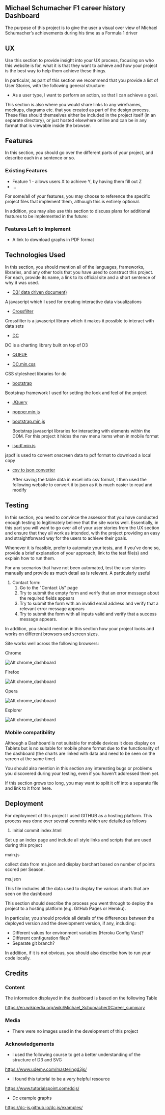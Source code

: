     
##   Michael Schumacher F1 career history Dashboard

The purpose of this project is to give the user a visual over view of Michael Schumacher’s achievements during his time as a Formula 1 driver
 
## UX
 
Use this section to provide insight into your UX process, focusing on who this website is for, what it is that they want to achieve and how your project is the best way to help them achieve these things.

In particular, as part of this section we recommend that you provide a list of User Stories, with the following general structure:
- As a user type, I want to perform an action, so that I can achieve a goal.

This section is also where you would share links to any wireframes, mockups, diagrams etc. that you created as part of the design process. These files should themselves either be included in the project itself (in an separate directory), or just hosted elsewhere online and can be in any format that is viewable inside the browser.

## Features

In this section, you should go over the different parts of your project, and describe each in a sentence or so.
 
### Existing Features
- Feature 1 - allows users X to achieve Y, by having them fill out Z
- ...

For some/all of your features, you may choose to reference the specific project files that implement them, although this is entirely optional.

In addition, you may also use this section to discuss plans for additional features to be implemented in the future:

### Features Left to Implement

- A link to download graphs in PDF format

## Technologies Used

In this section, you should mention all of the languages, frameworks, libraries, and any other tools that you have used to construct this project. For each, provide its name, a link to its official site and a short sentence of why it was used.






- [D3( data driven document)](https://cdnjs.cloudflare.com/ajax/libs/d3/3.5.17/d3.min.js)
		
A javascript which I used for creating interactive data	visualizations


- [Crossfilter](https://cdnjs.cloudflare.com/ajax/libs/crossfilter/1.3.12/crossfilter.min.js  )
	
Crossfilter is a javascript library which it makes it possible to interact with data sets 
 

- [DC](https://cdnjs.cloudflare.com/ajax/libs/dc/2.1.8/dc.js)

DC is a charting library built on top of D3


- [QUEUE](https://cdnjs.cloudflare.com/ajax/libs/queue-async/1.0.7/queue.min.js) 
	 

- [DC.min.css](https://cdnjs.cloudflare.com/ajax/libs/dc/2.1.8/dc.min.css)
	
CSS stylesheet libraries for dc

- [bootstrap](https://stackpath.bootstrapcdn.com/bootstrap/4.1.3/css/bootstrap.min.css) 

Bootstrap framework I used for setting the look and feel of the project  

- [JQuery](https://code.jquery.com/jquery-3.3.1.slim.min.js)   


- [popper.min.js](https://cdnjs.cloudflare.com/ajax/libs/popper.js/1.14.3/umd/popper.min.js)


- [bootstrap.min.js](https://stackpath.bootstrapcdn.com/bootstrap/4.1.3/js/bootstrap.min.js)

	Bootstrap  javascript libraries for interacting with elements  within  the DOM. For this project it hides the nav menu items when in mobile format



- [jspdf.min.js](https://cdnjs.cloudflare.com/ajax/libs/jspdf/1.3.2/jspdf.min.js)


jspdf is used to convert onscreen data to pdf format to download a local copy


- [csv to json converter](https://www.csvjson.com/csv2json)

	After saving the table data in excel into csv format, I then used the following website to convert it to json as it is much easier to read and modify



	


## Testing

In this section, you need to convince the assessor that you have conducted enough testing to legitimately believe that the site works well. Essentially, in this part you will want to go over all of your user stories from the UX section and ensure that they all work as intended, with the project providing an easy and straightforward way for the users to achieve their goals.

Whenever it is feasible, prefer to automate your tests, and if you've done so, provide a brief explanation of your approach, link to the test file(s) and explain how to run them.

For any scenarios that have not been automated, test the user stories manually and provide as much detail as is relevant. A particularly useful 

1. Contact form:
    1. Go to the "Contact Us" page
    2. Try to submit the empty form and verify that an error message about the required fields appears
    3. Try to submit the form with an invalid email address and verify that a relevant error message appears
    4. Try to submit the form with all inputs valid and verify that a success message appears.

In addition, you should mention in this section how your project looks and works on different browsers and screen sizes.

Site works well across the following browsers:

Chrome

![Alt chrome_dashboard](images/chrome.png "Dashboard")



Firefox

![Alt chrome_dashboard](images/firefox.png "Dashboard")

Opera

![Alt chrome_dashboard](images/opera.png "Dashboard")

Explorer

![Alt chrome_dashboard](images/explorer.png "Dashboard")

### Mobile compatibility

Although a Dashboard is not suitable for mobile devices it does display on Tablets but is no suitable for mobile phone format due to the functionality of the dashboard (the charts are linked with data and need to be seen on the screen at the same time)


You should also mention in this section any interesting bugs or problems you discovered during your testing, even if you haven't addressed them yet.

If this section grows too long, you may want to split it off into a separate file and link to it from here.

## Deployment

For deployment of this project I used GITHUB as a hosting platform. This process was done over several commits which are detailed as follows

1) Initial commit
index.html

Set up an index page and include all style links and scripts that are used during this project 

main.js

collect data from ms.json and display barchart based on number of points scored per Season.


ms.json

This file includes all the data used to display the various charts that are seen on the dashboard
 

This section should describe the process you went through to deploy the project to a hosting platform (e.g. GitHub Pages or Heroku).

In particular, you should provide all details of the differences between the deployed version and the development version, if any, including:
- Different values for environment variables (Heroku Config Vars)?
- Different configuration files?
- Separate git branch?

In addition, if it is not obvious, you should also describe how to run your code locally.


## Credits

### Content

The information displayed in the dashboard is based on the following Table

https://en.wikipedia.org/wiki/Michael_Schumacher#Career_summary


### Media
- There were no images used in the development of this project


### Acknowledgements

- I used the following course to get a better understanding of the 	structure of D3 and SVG

https://www.udemy.com/masteringd3js/

- I found this tutorial to be a very helpful resource

https://www.tutorialspoint.com/dcjs/

- Dc example graphs

https://dc-js.github.io/dc.js/examples/







